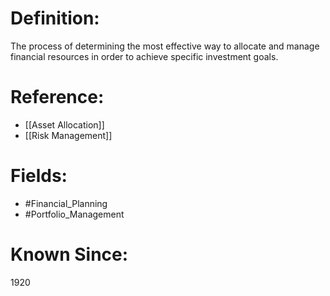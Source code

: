 

# Definition:
The process of determining the most effective way to allocate and manage financial resources in order to achieve specific investment goals.

# Reference:
- [[Asset Allocation]]
- [[Risk Management]]

# Fields: 
- #Financial_Planning
- #Portfolio_Management

# Known Since:
1920

